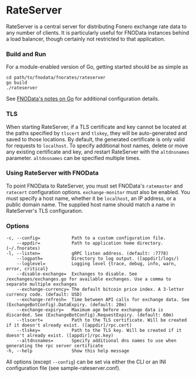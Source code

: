 # RateServer

RateServer is a central server for distributing Fonero exchange rate data to
any number of clients. It is particularly useful for FNOData instances behind a
load balancer, though certainly not restricted to that application.

### Build and Run

For a module-enabled version of Go, getting started should be as simple as

```
cd path/to/fnodata/fnorates/rateserver
go build
./rateserver
```

See [FNOData's notes on Go](https://github.com/fonero-project/fnodata#building-fnodata-with-go-111)
for additional configuration details.

### TLS

When starting RateServer, if a TLS certificate and key cannot be located at the
paths specified by `tlscert` and `tlskey`, they will be auto-generated and saved
to those locations. By default, the generated certificate is only valid for
requests to `localhost`. To specify additional host names, delete or move any
existing certificate and key, and restart RateServer with the `altdnsnames`
parameter. `altdnsnames` can be specified multiple times.

### Using RateServer with FNOData

To point FNOData to RateServer, you must set FNOData's `ratemaster` and
`ratecert` configuration options. `exchange-monitor` must also be enabled. You
must specify a host name, whether it be `localhost`, an IP address, or a public
domain name. The supplied host name should match a name in RateServer's TLS
configuration.

### Options
```
-c, --config=            Path to a custom configuration file.
    --appdir=            Path to application home directory. (~/.fnorates)
-l, --listen=            gRPC listen address. (default: :7778)
    --logpath=           Directory to log output. ([appdir]/logs/)
    --loglevel=          Logging level {trace, debug, info, warn, error, critical}
    --disable-exchange=  Exchanges to disable. See /exchanges/exchanges.go for available exchanges. Use a comma to separate multiple exchanges
    --exchange-currency= The default bitcoin price index. A 3-letter currency code. (default: USD)
    --exchange-refresh=  Time between API calls for exchange data. See (ExchangeBotConfig).DataExpiry. (default: 20m)
    --exchange-expiry=   Maximum age before exchange data is discarded. See (ExchangeBotConfig).RequestExpiry. (default: 60m)
    --tlscert=           Path to the TLS certificate. Will be created if it doesn't already exist. ([appdir]/rpc.cert)
    --tlskey=            Path to the TLS key. Will be created if it doesn't already exist. ([appdir]/rpc.key)
    --altdnsnames=       Specify additional dns names to use when generating the rpc server certificate
-h, --help               Show this help message
```

All options (except `--config`) can be set via either the CLI or an INI
configuration file (see sample-rateserver.conf).

